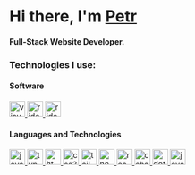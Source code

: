 # Hi there, I'm [Petr](https://dortwess.com/)

#### Full-Stack Website Developer.

### Technologies I use:
#### Software

<a href="https://code.visualstudio.com/">
  <img src="https://cdn.dortwess.com/github/icons/visualstudiocode.png" alt="visualstudiocode" width="28px" height="28px">
</a>
<a href="https://www.jetbrains.com/rider">
  <img src="https://cdn.dortwess.com/github/icons/rider.png" alt="rider" width="28px" height="28px">
</a>
<a href="https://www.jetbrains.com/idea">
  <img src="https://cdn.dortwess.com/github/icons/intellijidea.png" alt="rider" width="28px" height="28px">
</a>

#### Languages and Technologies

<a href="https://developer.mozilla.org/en-US/docs/Web/JavaScript" target="_blank" rel="noreferrer"> 
  <img src="https://cdn.dortwess.com/github/icons/javascript.png" alt="javascript" width="28px" height="28px"/> 
</a> 
<a href="https://www.typescriptlang.org/" target="_blank" rel="noreferrer"> 
  <img src="https://cdn.dortwess.com/github/icons/typescript.png" alt="typescript" width="28px" height="28px"/> 
</a> 
<a href="https://www.w3.org/html/" target="_blank" rel="noreferrer"> 
  <img src="https://cdn.dortwess.com/github/icons/html5.png" alt="html5" width="28px" height="28px"/> 
</a> 
<a href="https://www.w3schools.com/css/" target="_blank" rel="noreferrer"> 
  <img src="https://cdn.dortwess.com/github/icons/css3.png" alt="css3" width="28px" height="28px"/> 
</a> 
<a href="https://tailwindcss.com/" target="_blank" rel="noreferrer"> 
  <img src="https://cdn.dortwess.com/github/icons/tailwindcss.png" alt="tailwind" width="28px" height="28px"/> 
</a> 
<a href="https://nextjs.org/" target="_blank" rel="noreferrer"> 
  <img src="https://cdn.dortwess.com/github/icons/nextjs.png" alt="nextjs" width="28px" height="28px"/> 
</a> 
<a href="https://reactjs.org/" target="_blank" rel="noreferrer"> 
  <img src="https://cdn.dortwess.com/github/icons/reactjs.png" alt="react" width="28px" height="28px"/> 
</a> 
<a href="https://www.w3schools.com/cs/" target="_blank" rel="noreferrer"> 
  <img src="https://cdn.dortwess.com/github/icons/csharp.png" alt="csharp" width="28px" height="28px"/> 
</a> 
<a href="https://dotnet.microsoft.com/" target="_blank" rel="noreferrer"> 
  <img src="https://cdn.dortwess.com/github/icons/dotnet.png" alt="dotnet" width="28px" height="28px"/> 
</a>
<a href="https://www.java.com" target="_blank" rel="noreferrer">
  <img src="https://cdn.dortwess.com/github/icons/java.png" alt="java" width="28px" height="28px"/> 
</a>
